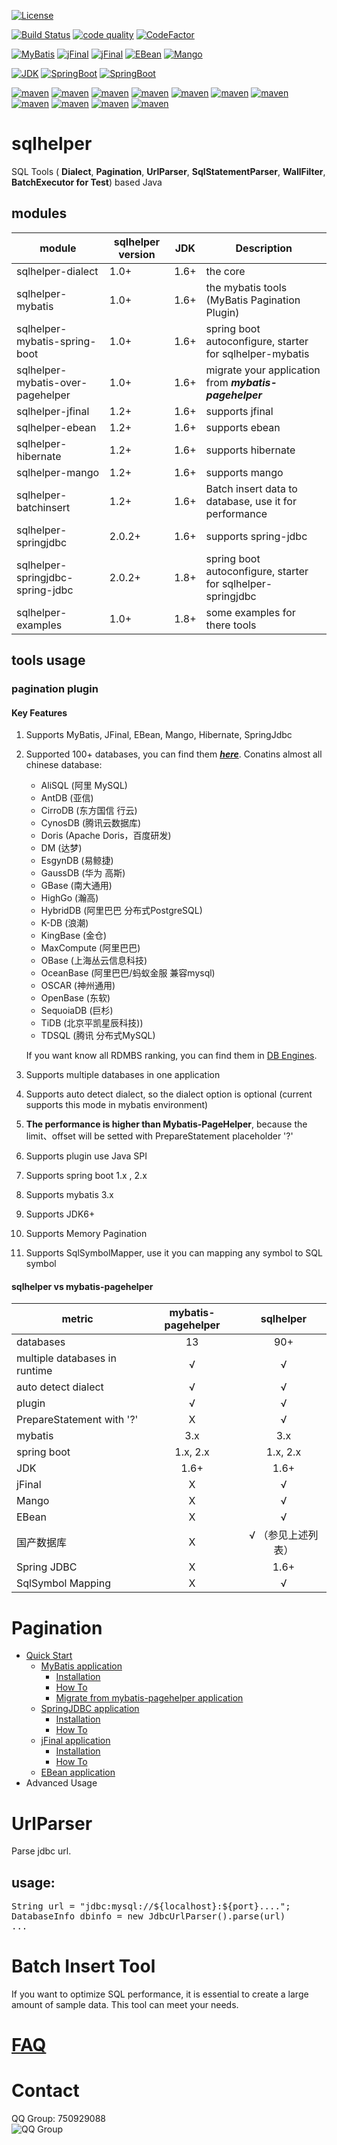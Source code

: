 [![License](https://img.shields.io/badge/license-LGPL3.0-green.svg)](https://github.com/fangjinuo/sqlhelper/blob/master/LICENSE)

[![Build Status](https://www.travis-ci.org/fangjinuo/sqlhelper.svg?branch=master)](https://travis-ci.org/fangjinuo/sqlhelper)
[![code quality](https://codebeat.co/badges/37791135-62dd-4d5e-800f-35668895324a)](https://codebeat.co/projects/github-com-fangjinuo-sqlhelper-master)
[![CodeFactor](https://www.codefactor.io/repository/github/fangjinuo/sqlhelper/badge/master)](https://www.codefactor.io/repository/github/fangjinuo/sqlhelper/overview/master)


[![MyBatis](https://img.shields.io/badge/MyBatis-3.x-green.svg)](http://www.mybatis.org/mybatis-3/index.html)
[![jFinal](https://img.shields.io/badge/jFinal-3.x-green.svg)](https://github.com/jfinal/jfinal)
[![jFinal](https://img.shields.io/badge/jFinal-4.x-green.svg)](https://github.com/jfinal/jfinal)
[![EBean](https://img.shields.io/badge/Ebean-11.x-green.svg)](https://ebean.io/docs/query/sqlquery)
[![Mango](https://img.shields.io/badge/Mango-1.6.x-green.svg)](https://github.com/jfaster/mango)

[![JDK](https://img.shields.io/badge/JDK-1.6+-green.svg)](https://www.oracle.com/technetwork/java/javase/downloads/index.html)
[![SpringBoot](https://img.shields.io/badge/SpringBoot-1.x-green.svg)](https://spring.io/projects/spring-boot/)
[![SpringBoot](https://img.shields.io/badge/SpringBoot-2.x-green.svg)](https://spring.io/projects/spring-boot/)

[![maven](https://img.shields.io/badge/maven-v2.0.4-green.svg)](https://search.maven.org/search?q=g:com.github.fangjinuo.sqlhelper%20AND%20v:2.0.4)
[![maven](https://img.shields.io/badge/maven-v2.0.3-green.svg)](https://search.maven.org/search?q=g:com.github.fangjinuo.sqlhelper%20AND%20v:2.0.3)
[![maven](https://img.shields.io/badge/maven-v2.0.2-green.svg)](https://search.maven.org/search?q=g:com.github.fangjinuo.sqlhelper%20AND%20v:2.0.2)
[![maven](https://img.shields.io/badge/maven-v2.0.1-green.svg)](https://search.maven.org/search?q=g:com.github.fangjinuo.sqlhelper%20AND%20v:2.0.1)
[![maven](https://img.shields.io/badge/maven-v2.0.0-green.svg)](https://search.maven.org/search?q=g:com.github.fangjinuo.sqlhelper%20AND%20v:2.0.0)
[![maven](https://img.shields.io/badge/maven-v1.2.3-green.svg)](https://search.maven.org/search?q=g:com.github.fangjinuo.sqlhelper%20AND%20v:1.2.3)
[![maven](https://img.shields.io/badge/maven-v1.2.1-green.svg)](https://search.maven.org/search?q=g:com.github.fangjinuo.sqlhelper%20AND%20v:1.2.1)
[![maven](https://img.shields.io/badge/maven-v1.2.0-green.svg)](https://search.maven.org/search?q=g:com.github.fangjinuo.sqlhelper%20AND%20v:1.2.0)
[![maven](https://img.shields.io/badge/maven-v1.1.1-green.svg)](https://search.maven.org/search?q=g:com.github.fangjinuo.sqlhelper%20AND%20v:1.1.1)
[![maven](https://img.shields.io/badge/maven-v1.1.RELEASE-green.svg)](https://search.maven.org/search?q=g:com.github.fangjinuo%20AND%20v:1.1-RELEASE)
[![maven](https://img.shields.io/badge/maven-v1.0.RELEASE-green.svg)](https://search.maven.org/search?q=g:com.github.fangjinuo%20AND%20v:1.0-RELEASE)


# sqlhelper
SQL Tools ( **Dialect**, **Pagination**, **UrlParser**, **SqlStatementParser**, **WallFilter**, **BatchExecutor for Test**) based Java

## modules
|   module         | sqlhelper version | JDK |  Description      |
|------------------|-------------------|-----|-------------------|
|sqlhelper-dialect | 1.0+              |1.6+ |  the core         |
|sqlhelper-mybatis | 1.0+              |1.6+ |  the mybatis tools (MyBatis Pagination Plugin) |
|sqlhelper-mybatis-spring-boot | 1.0+  |1.6+ |  spring boot autoconfigure, starter for sqlhelper-mybatis|
|sqlhelper-mybatis-over-pagehelper|1.0+|1.6+ |  migrate your application from ***mybatis-pagehelper*** |
|sqlhelper-jfinal  | 1.2+              |1.6+ |  supports jfinal  |
|sqlhelper-ebean   | 1.2+              |1.6+ |  supports ebean   |
|sqlhelper-hibernate| 1.2+             |1.6+ |  supports hibernate|
|sqlhelper-mango   | 1.2+              |1.6+ |  supports mango   |
|sqlhelper-batchinsert|1.2+            |1.6+ |  Batch insert data to database, use it for performance |
|sqlhelper-springjdbc | 2.0.2+         |1.6+ |  supports spring-jdbc |
|sqlhelper-springjdbc-spring-jdbc| 2.0.2+|1.8+| spring boot autoconfigure, starter for sqlhelper-springjdbc |
|sqlhelper-examples|1.0+               |1.8+ |  some examples for there tools |


## tools usage
### pagination plugin
#### Key Features
1. Supports MyBatis, JFinal, EBean, Mango, Hibernate, SpringJdbc
2. Supported 100+ databases, you can find them ***[here](https://github.com/f1194361820/sqlhelper/wiki/Pagination_Database)***. Conatins almost all chinese database:
    + AliSQL (阿里 MySQL)
    + AntDB (亚信)
    + CirroDB (东方国信 行云)
    + CynosDB (腾讯云数据库)
    + Doris (Apache Doris，百度研发)
    + DM (达梦)
    + EsgynDB (易鲸捷)
    + GaussDB (华为 高斯)
    + GBase (南大通用)
    + HighGo (瀚高)
    + HybridDB (阿里巴巴 分布式PostgreSQL)
    + K-DB (浪潮)
    + KingBase (金仓)
    + MaxCompute (阿里巴巴)
    + OBase (上海丛云信息科技)
    + OceanBase (阿里巴巴/蚂蚁金服 兼容mysql)
    + OSCAR (神州通用)
    + OpenBase (东软)
    + SequoiaDB (巨杉)
    + TiDB (北京平凯星辰科技))
    + TDSQL (腾讯 分布式MySQL)
    
    If you want know all RDMBS ranking, you can find them in [DB Engines](https://db-engines.com/en/ranking/relational+dbms).
    
3. Supports multiple databases in one application 
4. Supports auto detect dialect, so the dialect option is optional (current supports this mode in mybatis environment)
5. **The performance is higher than Mybatis-PageHelper**, because the limit、offset will be setted with PrepareStatement placeholder '?'
6. Supports plugin use Java SPI
7. Supports spring boot 1.x , 2.x
8. Supports mybatis 3.x 
9. Supports JDK6+
10. Supports Memory Pagination
11. Supports SqlSymbolMapper, use it you can mapping any symbol to SQL symbol

#### sqlhelper vs mybatis-pagehelper
|  metric                  | mybatis-pagehelper |      sqlhelper    |
|--------------------------|:------------------:|:-----------------:|
|  databases               |         13         |         90+       |
|  multiple databases in runtime |   √          |         √         |
|  auto detect dialect     |         √          |         √         |
|  plugin                  |         √          |         √         |
|  PrepareStatement with '?'|         X         |         √         |                             
|  mybatis                 |         3.x        |         3.x       |
|  spring boot             |         1.x, 2.x   |         1.x, 2.x  |
|  JDK                     |         1.6+       |         1.6+      |
|  jFinal                  |         X          |         √         |
|  Mango                   |         X          |         √         |
|  EBean                   |         X          |         √         | 
|  国产数据库               |         X          | √ （参见上述列表）  |
|  Spring JDBC             |         X          |         1.6+      | 
|  SqlSymbol Mapping       |         X          |         √         |   
                     


# Pagination
* [Quick Start](https://github.com/fangjinuo/sqlhelper/wiki/Pagination_QuickStart)
  + [MyBatis application](https://github.com/fangjinuo/sqlhelper/wiki/Pagination_QuickStart_MyBatis)
    - [Installation](https://github.com/fangjinuo/sqlhelper/wiki/Pagination_QuickStart_MyBatis)
    - [How To](https://github.com/fangjinuo/sqlhelper/wiki/Pagination_QuickStart_MyBatis)
    - [Migrate from mybatis-pagehelper application](https://github.com/fangjinuo/sqlhelper/wiki/Pagination_QuickStart_MyBatis)
  + [SpringJDBC application](https://github.com/fangjinuo/sqlhelper/wiki/Pagination_QuickStart_SpringJDBC)
    - [Installation](https://github.com/fangjinuo/sqlhelper/wiki/Pagination_QuickStart_SpringJDBC)
    - [How To](https://github.com/fangjinuo/sqlhelper/wiki/Pagination_QuickStart_SpringJDBC)  
  + [jFinal application](https://github.com/fangjinuo/sqlhelper/wiki/Pagination_QuickStart_jFinal)
    - [Installation](https://github.com/fangjinuo/sqlhelper/wiki/Pagination_QuickStart_jFinal)
    - [How To](https://github.com/fangjinuo/sqlhelper/wiki/Pagination_QuickStart_jFinal)
  + [EBean application](https://github.com/fangjinuo/sqlhelper/wiki/Pagination_QuickStart_ebean)
* Advanced Usage
# UrlParser
Parse jdbc url.
## usage:
<pre>
String url = "jdbc:mysql://${localhost}:${port}....";
DatabaseInfo dbinfo = new JdbcUrlParser().parse(url)
...
</pre> 

# Batch Insert Tool
 If you want to optimize SQL performance, it is essential to create a large amount of sample data. This tool can meet your needs.

# [FAQ](https://github.com/fangjinuo/sqlhelper/wiki/FAQ)

# Contact
QQ Group: 750929088   
![QQ Group](https://github.com/fangjinuo/sqlhelper/blob/master/_images/qq_group.png)
